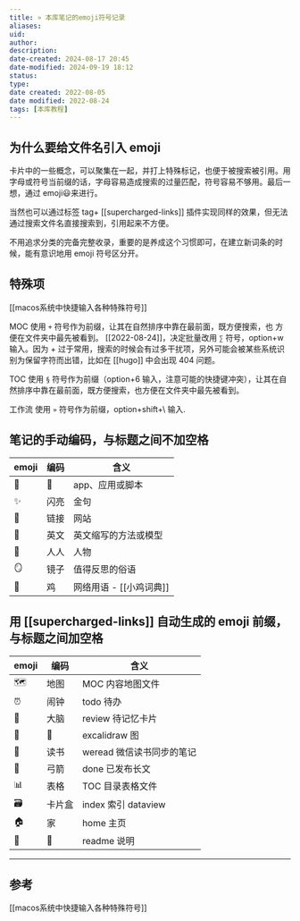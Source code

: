 ```yaml
---
title: » 本库笔记的emoji符号记录
aliases: 
uid: 
author: 
description: 
date-created: 2024-08-17 20:45
date-modified: 2024-09-19 18:12
status: 
type: 
date created: 2022-08-05
date modified: 2022-08-24
tags: [本库教程]
---
```


## 为什么要给文件名引入 emoji

卡片中的一些概念，可以聚集在一起，并打上特殊标记，也便于被搜索被引用。用字母或符号当前缀的话，字母容易造成搜索的过量匹配，符号容易不够用。最后一想，通过 emoji😃来进行。

当然也可以通过标签 tag+ [[supercharged-links]] 插件实现同样的效果，但无法通过搜索文件名直接搜索到，引用起来不方便。

不用追求分类的完备完整收录，重要的是养成这个习惯即可，在建立新词条的时候，能有意识地用 emoji 符号区分开。

## 特殊项

[[macos系统中快捷输入各种特殊符号]]

MOC 使用 `+` 符号作为前缀，让其在自然排序中靠在最前面，既方便搜索，也 方便在文件夹中最先被看到。
	[[2022-08-24]]，决定批量改用 `∑` 符号，option+w 输入。因为 + 过于常用，搜索的时候会有过多干扰项，另外可能会被某些系统识别为保留字符而出错，比如在 [[hugo]] 中会出现 404 问题。

TOC 使用 `§` 符号作为前缀（option+6 输入，注意可能的快捷键冲突），让其在自然排序中靠在最前面，既方便搜索，也方便在文件夹中最先被看到。

工作流 使用 `»` 符号作为前缀，option+shift+\ 输入.

## 笔记的手动编码，与标题之间不加空格

| emoji | 编码 | 含义                 |
| ----- | ---- | -------------------- |
| 🤖    | 🤖 | app、应用或脚本            |
| ✨    | 闪亮 | 金句                 |
| 🔗    | 链接 | 网站                 |
| 🔡    | 英文 | 英文缩写的方法或模型 |
| 🧑    | 人人 | 人物                 |
| 🪞    | 镜子 | 值得反思的俗语       |
| 🐤    | 鸡   | 网络用语 - [[小鸡词典]]                     |

## 用 [[supercharged-links]] 自动生成的 emoji 前缀，与标题之间加空格

| emoji | 编码   | 含义                     |
| ----- | ------ | ------------------------ |
| 🗺     | 地图   | MOC 内容地图文件          |
| ⏰    | 闹钟   | todo 待办                 |
| 🧠    | 大脑   | review 待记忆卡片         |
| 🎨    | 🎨     | excalidraw 图             |
| 📖    | 读书   | weread 微信读书同步的笔记 |
| 🏹    | 弓箭   | done 已发布长文           |
| 📊    | 表格   | TOC 目录表格文件          |
| 🗃     | 卡片盒 | index 索引 dataview        |
| 🏠    | 家     | home 主页                 |
| 📃    | 📃   | readme 说明                         |

---

## 参考

[[macos系统中快捷输入各种特殊符号]]
